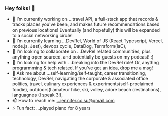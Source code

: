 ### Hey folks! 👋

- 🔭 I’m currently working on ...travel API, a full-stack app that records & tracks places you've been, and makes future recommendations based on previous locations! Eventually (and hopefully) this will be expanded to a social networking circle!
- 🌱 I’m currently learning ...DevRel, World of JS (React Typescript, Vercel, node.js, Jest), devops cycle, DataDog, Terraform(IaC), 
- 👯 I’m looking to collaborate on ...DevRel related communities, plus anything open sourced, and potentially be guests on my podcast! :) 
- 🤔 I’m looking for help with ...breaking into the DevRel role! Or, anythng prograrmming & tech related. If you've got an idea, drop me a msg! 
- 💬 Ask me about ...self-learning/self-taught, career transitioning, technology, DevRel, navigating the corporate & associated office politics, travel, culinary experiences & experiments(self-proclaimed foodie), outdoors(I amateur hike, ski, volley, adore beach destinations), languagnes (I speak 3!), 
- 📫 How to reach me: ...jennifer.cc.su@gmail.com
- ⚡ Fun fact: ...played piano for 8 years
